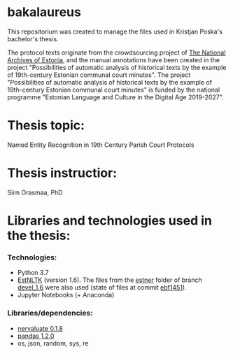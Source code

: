 # bakalaureus

This repositorium was created to manage the files used in Kristjan Poska's bachelor's thesis.

The protocol texts originate from the crowdsourcing project of [The National Archives of Estonia](https://www.ra.ee/vallakohtud/), and the manual annotations have been created in the project "Possibilities of automatic analysis of historical texts by the example of 19th-century Estonian communal court minutes". The project "Possibilities of automatic analysis of historical texts by the example of 19th-century Estonian communal court minutes" is funded by the national programme "Estonian Language and Culture in the Digital Age 2019-2027". 

# Thesis topic: 
Named Entity Recognition in 19th Century Parish Court Protocols

# Thesis instructior:
Siim Orasmaa, PhD

# Libraries and technologies used in the thesis:

### Technologies:
- Python 3.7
- [EstNLTK](https://github.com/estnltk/estnltk/tree/master) (version 1.6). The files from the [estner](https://github.com/estnltk/estnltk/tree/devel_1.6/estnltk/taggers/estner) folder of branch [devel_1.6](https://github.com/estnltk/estnltk/tree/devel_1.6) were also used (state of files at commit [ebf1451](https://github.com/estnltk/estnltk/commit/ebf1451e69a2327502021e50571e318af1852ab2#diff-ebc8422f5e537e04a286bc2df0c9c830311f142c0494a47d42878097723d26ea)).
- Jupyter Notebooks (+ Anaconda)

### Libraries/dependencies:
- [nervaluate 0.1.8](https://pypi.org/project/nervaluate/)
- [pandas 1.2.0](https://pandas.pydata.org/)
- os, json, random, sys, re
